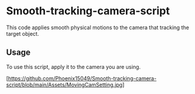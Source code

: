 # Smooth-tracking-camera-script
This code applies smooth physical motions to the camera that tracking the target object.

## Usage
To use this script, apply it to the camera you are using.

[https://github.com/Phoenix15049/Smooth-tracking-camera-script/blob/main/Assets/MovingCamSetting.jpg]
